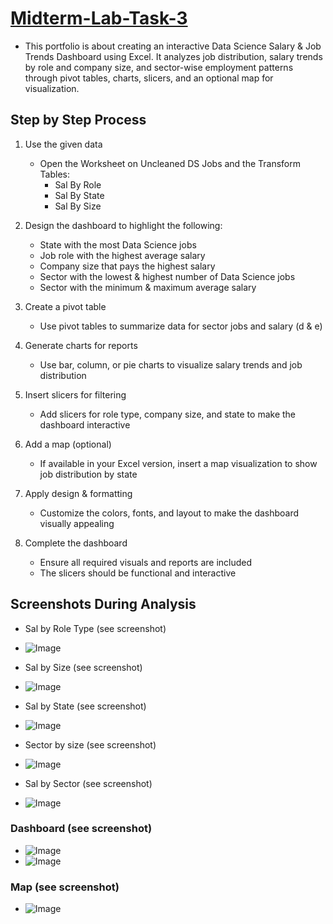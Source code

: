 # [Midterm-Lab-Task-3](https://github.com/user-attachments/files/19233231/Midterm.Lab.Task.3.Creating.PIVOT.TABLE.and.DASHBOARD.pdf)
- This portfolio is about creating an interactive Data Science Salary & Job Trends Dashboard using Excel. It analyzes job distribution, salary trends by role and company size, and sector-wise employment patterns through pivot tables, charts, slicers, and an optional map for visualization.
## Step by Step Process

1. Use the given data  
   - Open the Worksheet on Uncleaned DS Jobs and the Transform Tables:  
     - Sal By Role  
     - Sal By State  
     - Sal By Size  

2. Design the dashboard to highlight the following:  
   - State with the most Data Science jobs  
   - Job role with the highest average salary  
   - Company size that pays the highest salary  
   - Sector with the lowest & highest number of Data Science jobs  
   - Sector with the minimum & maximum average salary  

3. Create a pivot table  
   - Use pivot tables to summarize data for sector jobs and salary (d & e)  

4. Generate charts for reports  
   - Use bar, column, or pie charts to visualize salary trends and job distribution  

5. Insert slicers for filtering  
   - Add slicers for role type, company size, and state to make the dashboard interactive  

6. Add a map (optional)  
   - If available in your Excel version, insert a map visualization to show job distribution by state  

7. Apply design & formatting  
   - Customize the colors, fonts, and layout to make the dashboard visually appealing  

8. Complete the dashboard  
   - Ensure all required visuals and reports are included  
   - The slicers should be functional and interactive

## Screenshots During Analysis
- Sal by Role Type (see screenshot)
- ![Image](https://github.com/user-attachments/assets/b5aed22d-4cf9-41b7-b204-0ecc09ce64cf)

- Sal by Size (see screenshot)
- ![Image](https://github.com/user-attachments/assets/79614bb9-51ab-4d80-a291-36d720d9721b)
  
- Sal by State (see screenshot)
- ![Image](https://github.com/user-attachments/assets/8bd1776a-e0a6-44e5-8e51-5874ded84f42)

- Sector by size (see screenshot) 
- ![Image](https://github.com/user-attachments/assets/8d78a9a1-0a95-4314-a164-1192c48e1866)

- Sal by Sector (see screenshot)
- ![Image](https://github.com/user-attachments/assets/4a33f1c5-ec30-4703-b8ee-082c46e3962e)

### Dashboard (see screenshot)
- ![Image](https://github.com/user-attachments/assets/7a4d0c6f-7299-4b42-8b68-7c1fa8e0a63f)
- ![Image](https://github.com/user-attachments/assets/4b99b2f4-130c-401d-acc7-49f4e8289ca9)

### Map (see screenshot)
- ![Image](https://github.com/user-attachments/assets/e3764115-01ae-48a7-af5c-12146e9e8680)


